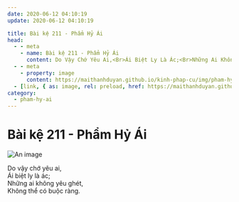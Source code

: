 ```yaml
---
date: 2020-06-12 04:10:19
update: 2020-06-12 04:10:19

title: Bài kệ 211 - Phẩm Hỷ Ái
head:
  - - meta
    - name: Bài kệ 211 - Phẩm Hỷ Ái
      content: Do Vậy Chớ Yêu Ai,<Br>Ái Biệt Ly Là Ác;<Br>Những Ai Không Yêu Ghét,<Br>Không Thể Có Buộc Ràng.<Br>
  - - meta
    - property: image
      content: https://maithanhduyan.github.io/kinh-phap-cu/img/pham-hy-ai/pham-hy-ai-211.jpg
  - [link, { as: image, rel: preload, href: https://maithanhduyan.github.io/kinh-phap-cu/img/pham-hy-ai/pham-hy-ai-211.jpg }]
category:
  - pham-hy-ai
---
```


# Bài kệ 211 - Phẩm Hỷ Ái

![An image](/img/pham-hy-ai/pham-hy-ai-211.jpg)

Do vậy chớ yêu ai,<br>Ái biệt ly là ác;<br>Những ai không yêu ghét,<br>Không thể có buộc ràng.<br>
